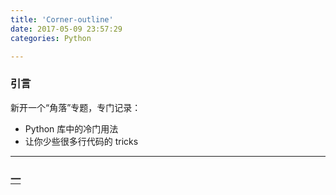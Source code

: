 ```yaml
---
title: 'Corner-outline'
date: 2017-05-09 23:57:29
categories: Python

---
```


### 引言

新开一个“角落”专题，专门记录：

- Python 库中的冷门用法
- 让你少些很多行代码的 tricks

---

### [一](https://siflaneur.github.io/2017/05/10/corner-one/)


